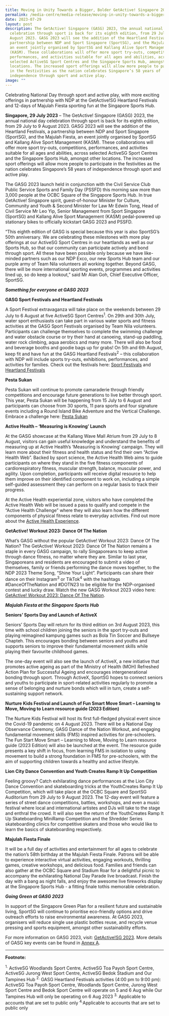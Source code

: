 ```yaml
---
title: Moving in Unity Towards a Bigger, Bolder GetActive! Singapore 2023
permalink: /media-centre/media-release/moving-in-unity-towards-a-bigger-bolder-getactive-singapore-2023/
date: 2023-07-29
layout: post
description: The GetActive! Singapore (GASG) 2023, the annual national day
  celebration through sport is back for its eighth edition, from 29 July to 9
  August 2023. GASG 2023 will see the addition of the Heartland Festivals, a
  partnership between NDP and Sport Singapore (SportSG), and the Majulah Fiesta,
  an event jointly organised by SportSG and Kallang Alive Sport Management
  (KASM). These collaborations will offer more sport try-outs, competitions,
  performances, and activities suitable for all ages and abilities, across
  selected ActiveSG Sport Centres and the Singapore Sports Hub, amongst other
  locations. The increased sport offerings will allow more people to participate
  in the festivities as the nation celebrates Singapore’s 58 years of
  independence through sport and active play.
image: ""
---
```

Celebrating National Day through sport and active play, with more exciting offerings in partnership with NDP at the GetActive!SG Heartland Festivals and 12-days of Majulah Fiesta sporting fun at the Singapore Sports Hub.

**Singapore, 29 July 2023** – The GetActive! Singapore (GASG) 2023, the annual national day celebration through sport is back for its eighth edition, from 29 July to 9 August 2023. GASG 2023 will see the addition of the Heartland Festivals, a partnership between NDP and Sport Singapore (SportSG), and the Majulah Fiesta, an event jointly organised by SportSG and Kallang Alive Sport Management (KASM). These collaborations will offer more sport try-outs, competitions, performances, and activities suitable for all ages and abilities, across selected ActiveSG Sport Centres and the Singapore Sports Hub, amongst other locations. The increased sport offerings will allow more people to participate in the festivities as the nation celebrates Singapore’s 58 years of independence through sport and active play. 

The GASG 2023 launch held in conjunction with the Civil Service Club Public Service Sports and Family Day (PSSFD) this morning saw more than 3,000 people at the OCBC Square of the Singapore Sports Hub. In true GetActive! Singapore spirit, guest-of-honour Minister for Culture, Community and Youth &amp; Second Minister for Law Mr Edwin Tong, Head of Civil Service Mr Leo Yip, Senior Management from Sport Singapore (SportSG) and Kallang Alive Sport Management (KASM) pedal-powered up stationary bikes to officially kickstart GASG 2023 and PSSFD.

“This eighth edition of GASG is special because this year is also SportSG’s 50th anniversary. We are celebrating these milestones with more play offerings at our ActiveSG Sport Centres in our heartlands as well as our Sports Hub, so that our community can participate actively and bond through sport. All these have been possible only because we have like-minded partners such as our NDP Exco, our new Sports Hub team and our purple army of Team Nila volunteers all working together. Beyond GASG, there will be more international sporting events, programmes and activities lined up, so do keep a lookout,” said Mr Alan Goh, Chief Executive Officer, SportSG.

___Something for everyone at GASG 2023___

**GASG Sport Festivals and Heartland Festivals**

A Sport Festival extravaganza will take place on the weekends between 29 July to 6 August at five ActiveSG Sport Centres<sup>1</sup>. On 29th and 30th July, water sport enthusiasts can take part in various water sports and fitness activities at the GASG Sport Festivals organised by Team Nila volunteers. Participants can challenge themselves to complete the swimming challenge and water obstacle course or try their hand at canoeing, stand-up paddling, water rock climbing, aqua aerobics and many more. There will also be food and beverage booths and goodie bags up for grabs! On 5th and 6th August, keep fit and have fun at the GASG Heartland Festivals<sup>2</sup> – this collaboration with NDP will include sports try-outs, exhibitions, performances, and activities for families. Check out the festivals here: [Sport Festivals](https://www.activesgcircle.gov.sg/getactive-singapore/sport-festivals) and [Heartland Festivals](https://www.activesgcircle.gov.sg/getactive-singapore/heartland-festivals)

**Pesta Sukan**

Pesta Sukan will continue to promote camaraderie through friendly competitions and encourage future generations to live better through sport. This year, Pesta Sukan will be happening from 15 July to 6 August and participants can choose from 30 sports, 11 para sports and four signature events including a Round Island Bike Adventure and the Vertical Challenge. Embrace a challenge here: [Pesta Sukan](https://www.activesgcircle.gov.sg/getactive-singapore/pesta-sukan)

**Active Health – ‘Measuring is Knowing’ Launch** 

At the GASG showcase at the Kallang Wave Mall Atrium from 29 July to 8 August, visitors can gain useful knowledge and understand the benefits of measuring up at Active Health’s ‘Measuring is Knowing’ campaign. They will learn more about their fitness and health status and find their own “Active Health Web”. Backed by sport science, the Active Health Web aims to guide participants on where they stand in the five fitness components of cardiorespiratory fitness, muscular strength, balance, muscular power, and agility. Upon completion, participants will receive digital resource to help them improve on their identified component to work on, including a simple self-guided assessment they can perform on a regular basis to track their progress. 

At the Active Health experiential zone, visitors who have completed the Active Health Web will be issued a pass to qualify and compete in the “Active Health Challenge” where they will also learn how the different components of physical fitness relate to everyday activities. Find out more about the [Active Health Experience](https://www.activesgcircle.gov.sg/getactive-singapore/active-health).   

**GetActive! Workout 2023: Dance Of The Nation**

What’s GASG without the popular GetActive! Workout 2023: Dance Of The Nation? The GetActive! Workout 2023: Dance Of The Nation remains a staple in every GASG campaign, to rally Singaporeans to keep active through dance fitness, no matter where they are. Similar to last year, Singaporeans and residents are encouraged to submit a video of themselves, family or friends performing the dance moves together, to the NDP 2023 Theme Song, “Shine Your Light”. Participants can share their dance on their Instagram<sup>3</sup> or TikTok<sup>4</sup>  with the hashtags #DanceOfTheNation and #DOTN23 to be eligible for the NDP-organised contest and lucky draw. Watch the new GASG Workout 2023 video here: [GetActive! Workout 2023: Dance Of The Nation](https://www.activesgcircle.gov.sg/getactive-singapore).

___Majulah Fiesta at the Singapore Sports Hub___

**Seniors’ Sports Day and Launch of ActiveX**

Seniors’ Sports Day will return for its third edition on 3rd August 2023, this time with school children joining the seniors in the sport try-outs and playing reimagined kampung games such as Bola Tin Soccer and Bullseye Chapteh. This encourages bonding between seniors and youths and supports seniors to improve their fundamental movement skills while playing their favourite childhood games. 

The one-day event will also see the launch of ActiveX, a new initiative that promotes active ageing as part of the Ministry of Health (MOH) Refreshed Action Plan for Successful Ageing and encourages intergenerational bonding through sport. Through ActiveX, SportSG hopes to connect seniors and youths to participate in sport-related activities regularly to promote a sense of belonging and nurture bonds which will in turn, create a self-sustaining support network.

**Nurture Kids Festival and Launch of Fun Smart Move Smart – Learning to Move, Moving to Learn resource guide (2023 Edition)**

The Nurture Kids Festival will host its first full-fledged physical event since the Covid-19 pandemic on 4 August 2023. There will be a National Day Observance Ceremony, GASG Dance of the Nation Workout, and engaging fundamental movement skills (FMS) inspired activities for pre-schoolers. The Fun Start Move Smart – Learning to Move, Moving to Learn resource guide (2023 Edition) will also be launched at the event. The resource guide presents a key shift in focus, from learning FMS in isolation to using movement to build a strong foundation in FMS for pre-schoolers, with the aim of supporting children towards a healthy and active lifestyle.
 
**Lion City Dance Convention and Youth Creates Ramp It Up Competition**

Feeling groovy? Catch exhilarating dance performances at the Lion City Dance Convention and skateboarding tricks at the YouthCreates Ramp It Up Competition, which will take place at the OCBC Square and SportSG Auditorium from 29 July to 9 August 2023. The 12-day event will feature a series of street dance competitions, battles, workshops, and even a music festival where local and international artistes and DJs will take to the stage and enthral the crowd. It will also see the return of the YouthCreates Ramp It Up Skateboarding MiniRamp Competition and the Shredder Series skateboarding clinics for competitive skaters and those who would like to learn the basics of skateboarding respectively. 

**Majulah Fiesta Finale**

It will be a full day of activities and entertainment for all ages to celebrate the nation’s 58th birthday at the Majulah Fiesta Finale. Patrons will be able to experience interactive virtual activities, engaging workouts, thrilling games, creative workshops, and delicious food. Families and friends can also gather at the OCBC Square and Stadium Roar for a delightful picnic to accompany the exhilarating National Day Parade live broadcast. Finish the day with a bang as night falls, and enjoy the awesome live fireworks display at the Singapore Sports Hub - a fitting finale tothis memorable celebration.

___Going Green at GASG 2023___

In support of the Singapore Green Plan for a resilient future and sustainable living, SportSG will continue to prioritise eco-friendly options and drive outreach efforts to raise environmental awareness. At GASG 2023, organisers will reduce single use plastic bottles reuse, and recycle venue pressing and sports equipment, amongst other 
sustainability efforts. 

For more information on GASG 2023, visit: [GetActive!SG 2023](https://circle.myactivesg.com/getactive-singapore). More details of GASG key events can be found in 
[Annex A](/files/annex%20a.pdf).


<hr>

**Footnote:**

<sup>1.</sup> ActiveSG Woodlands Sport Centre, ActiveSG Toa Payoh Sport Centre, ActiveSG Jurong West Sport Centre, ActiveSG Bedok Stadium and Our Tampines Hub
<sup>2.</sup> GASG Heartland Festivals activities (4:00 pm to 9:00 pm): ActiveSG Toa Payoh Sport Centre, Woodlands Sport Centre, Jurong West Sport Centre and Bedok Sport Centre will operate on 5 and 6 Aug while Our Tampines Hub will only be operating on 6 Aug 2023
<sup>3.</sup> Applicable to accounts that are set to public only
<sup>4.</sup>Applicable to accounts that are set to public only